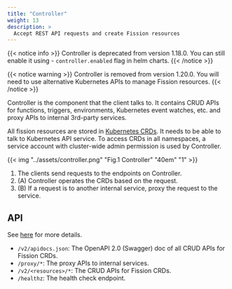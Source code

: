 ```yaml
---
title: "Controller"
weight: 13
description: >
  Accept REST API requests and create Fission resources
---
```



{{< notice info >}}
Controller is deprecated from version 1.18.0. You can still enable it using - `controller.enabled` flag in helm charts.
{{< /notice >}}

{{< notice warning >}}
Controller is removed from version 1.20.0. You will need to use alternative Kubernetes APIs to manage Fission resources.
{{< /notice >}}

Controller is the component that the client talks to.
It contains CRUD APIs for functions, triggers, environments, Kubernetes event watches, etc. and proxy APIs to internal 3rd-party services.

All fission resources are stored in <a href="https://kubernetes.io/docs/concepts/extend-kubernetes/api-extension/custom-resources/" target="_blank">Kubernetes CRDs</a>.
It needs to be able to talk to Kubernetes API service.
To access CRDs in all namespaces, a service account with cluster-wide admin permission is used by Controller.

{{< img "../assets/controller.png" "Fig.1 Controller" "40em" "1" >}}

1. The clients send requests to the endpoints on Controller.
2. (A) Controller operates the CRDs based on the request.
3. (B) If a request is to another internal service, proxy the request to the service.

## API

See [here](https://github.com/fission/fission/blob/master/pkg/controller/api.go) for more details.

* `/v2/apidocs.json`: The OpenAPI 2.0 (Swagger) doc of all CRUD APIs for Fission CRDs.
* `/proxy/*`: The proxy APIs to internal services.
* `/v2/<resources>/*`: The CRUD APIs for Fission CRDs.
* `/healthz`: The health check endpoint.
